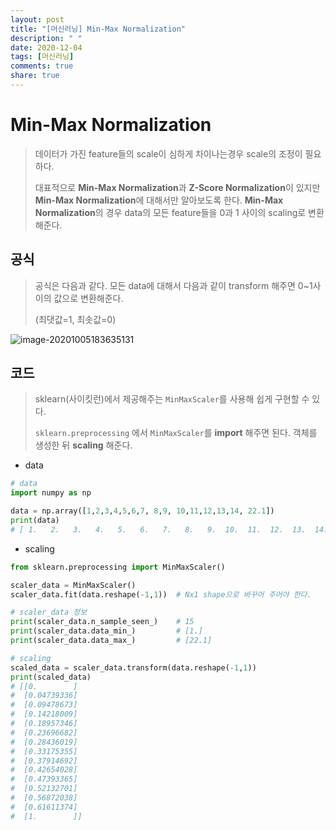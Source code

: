 ```yaml
---
layout: post
title: "[머신러닝] Min-Max Normalization"
description: " "
date: 2020-12-04
tags: [머신러닝]
comments: true
share: true
---
```



# Min-Max Normalization

>데이터가 가진 feature들의 scale이 심하게 차이나는경우 scale의 조정이 필요하다.
>
>대표적으로 **Min-Max Normalization**과 **Z-Score Normalization**이 있지만 **Min-Max Normalization**에 대해서만 알아보도록 한다. **Min-Max Normalization**의 경우 data의 모든 feature들을 0과 1 사이의 scaling로 변환해준다.



## 공식

> 공식은 다음과 같다. 모든 data에 대해서 다음과 같이 transform 해주면 0~1사이의 값으로 변환해준다.
>
> (최댓값=1, 최솟값=0)

![image-20201005183635131](markdown-images/image-20201005183635131.png)



## 코드

> sklearn(사이킷런)에서 제공해주는 `MinMaxScaler`를 사용해 쉽게 구현할 수 있다. 
>
> `sklearn.preprocessing` 에서 `MinMaxScaler`를 **import** 해주면 된다. 객체를 생성한 뒤 **scaling** 해준다.

* data

```python
# data
import numpy as np

data = np.array([1,2,3,4,5,6,7, 8,9, 10,11,12,13,14, 22.1])
print(data)
# [ 1.   2.   3.   4.   5.   6.   7.   8.   9.  10.  11.  12.  13.  14. 22.1]
```

* scaling

```python
from sklearn.preprocessing import MinMaxScaler()

scaler_data = MinMaxScaler()
scaler_data.fit(data.reshape(-1,1))  # Nx1 shape으로 바꾸어 주어야 한다.

# scaler_data 정보
print(scaler_data.n_sample_seen_)    # 15
print(scaler_data.data_min_)         # [1.]
print(scaler_data.data_max_)         # [22.1]

# scaling
scaled_data = scaler_data.transform(data.reshape(-1,1))
print(scaled_data)
# [[0.        ]
#  [0.04739336]
#  [0.09478673]
#  [0.14218009]
#  [0.18957346]
#  [0.23696682]
#  [0.28436019]
#  [0.33175355]
#  [0.37914692]
#  [0.42654028]
#  [0.47393365]
#  [0.52132701]
#  [0.56872038]
#  [0.61611374]
#  [1.        ]]

```

